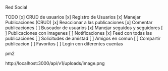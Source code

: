 Red Social

TODO [x] CRUD de usuarios [x] Registro de Usuarios [x] Manejar Publicaciones (CRUD) [x] Reaccionar a las publicaciones [x] Comentar publicaciones [ ] Buscador de usuarios [x] Manejar seguidos y seguidores [ ] Publicaciones con imagenes [ ] Notificaciones [x] Feed con todas las publicaciones [ ] Solicitudes de amistad [ ] Amigos en comun [ ] Compartir publicacion [ ] Favoritos [ ] Login con diferentes cuentas

pm2

http://localhost:3000/api/v1/uploads/image.png